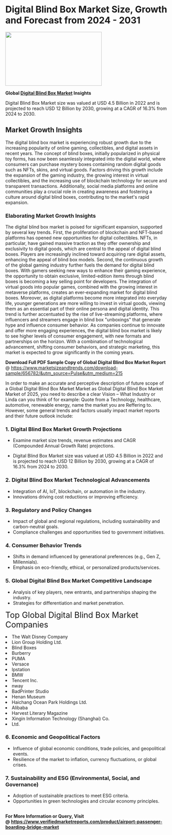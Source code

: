 <H1>Digital Blind Box Market Size, Growth and Forecast from 2024 - 2031</H1><img class="aligncenter size-medium wp-image-584254" src="https://thirdeyenews.in/wp-content/uploads/2024/09/Global-Market-Research-300x168.jpeg" alt="" width="300" height="168" /><p><strong>Global&nbsp;<a href="https://www.marketsizeandtrends.com/download-sample/656782/&amp;utm_source=Pulse&amp;utm_medium=215">Digital Blind Box Market</a> Insights</strong></p><p>Digital Blind Box Market size was valued at USD 4.5 Billion in 2022 and is projected to reach USD 12 Billion by 2030, growing at a CAGR of 16.3% from 2024 to 2030.</p><p><h2>Market Growth Insights</h2> The digital blind box market is experiencing robust growth due to the increasing popularity of online gaming, collectibles, and digital assets in recent years. The concept of blind boxes, initially popularized in physical toy forms, has now been seamlessly integrated into the digital world, where consumers can purchase mystery boxes containing random digital goods such as NFTs, skins, and virtual goods. Factors driving this growth include the expansion of the gaming industry, the growing interest in virtual collectibles, and the increasing use of blockchain technology for secure and transparent transactions. Additionally, social media platforms and online communities play a crucial role in creating awareness and fostering a culture around digital blind boxes, contributing to the market's rapid expansion. <h3>Elaborating Market Growth Insights</h3> The digital blind box market is poised for significant expansion, supported by several key trends. First, the proliferation of blockchain and NFT-based platforms has opened new opportunities for digital collectibles. NFTs, in particular, have gained massive traction as they offer ownership and exclusivity to digital goods, which are central to the appeal of digital blind boxes. Players are increasingly inclined toward acquiring rare digital assets, enhancing the appeal of blind box models. Second, the continuous growth of the global gaming industry further fuels the demand for digital blind boxes. With gamers seeking new ways to enhance their gaming experience, the opportunity to obtain exclusive, limited-edition items through blind boxes is becoming a key selling point for developers. The integration of virtual goods into popular games, combined with the growing interest in metaverse platforms, creates an ever-expanding market for digital blind boxes. Moreover, as digital platforms become more integrated into everyday life, younger generations are more willing to invest in virtual goods, viewing them as an essential part of their online persona and digital identity. This trend is further accentuated by the rise of live-streaming platforms, where influencers and streamers engage in blind box "unboxings" that generate hype and influence consumer behavior. As companies continue to innovate and offer more engaging experiences, the digital blind box market is likely to see higher levels of consumer engagement, with new formats and partnerships on the horizon. With a combination of technological advancement, shifting consumer behaviors, and strategic marketing, this market is expected to grow significantly in the coming years. </p><p><span class=""><strong>Download Full PDF Sample Copy of Global Digital Blind Box Market Report</strong> @ <a href="https://www.marketsizeandtrends.com/download-sample/656782/&amp;utm_source=Pulse&amp;utm_medium=215" target="_blank">https://www.marketsizeandtrends.com/download-sample/656782/&amp;utm_source=Pulse&amp;utm_medium=215</a></span></p><p>In order to make an accurate and perceptive description of future scope of a Global&nbsp;Digital Blind Box Market Market as Global&nbsp;Digital Blind Box Market Market of 2025, you need to describe a clear Vision &ndash; What Industry or Linda can you think of for example: Quote from a Technology, healthcare, automotive, renewable energy, name the market you are Reffering to. However, some general trends and factors usually impact market reports and their future outlook include:</p><h3>1.&nbsp;<strong>Digital Blind Box Market Growth Projections</strong></h3><ul><li>Examine market size trends, revenue estimates and CAGR (Compounded Annual Growth Rate) projections.</li><li><p>Digital Blind Box Market size was valued at USD 4.5 Billion in 2022 and is projected to reach USD 12 Billion by 2030, growing at a CAGR of 16.3% from 2024 to 2030.</p></li></ul><h3>2.&nbsp;<strong>Digital Blind Box Market Technological Advancements</strong></h3><ul><li>Integration of AI, IoT, blockchain, or automation in the industry.</li><li>Innovations driving cost reductions or improving efficiency.</li></ul><h3>3.&nbsp;<strong>Regulatory and Policy Changes</strong></h3><ul><li>Impact of global and regional regulations, including sustainability and carbon-neutral goals.</li><li>Compliance challenges and opportunities tied to government initiatives.</li></ul><h3>4.&nbsp;<strong>Consumer Behavior Trends</strong></h3><ul><li>Shifts in demand influenced by generational preferences (e.g., Gen Z, Millennials).</li><li>Emphasis on eco-friendly, ethical, or personalized products/services.</li></ul><h3>5.&nbsp;<strong>Global Digital Blind Box Market Competitive Landscape</strong></h3><ul><li>Analysis of key players, new entrants, and partnerships shaping the industry.</li><li>Strategies for differentiation and market penetration.</li></ul><p data-pm-slice="1 1 []"><span style="color: inherit; font-family: inherit; font-size: 25px;">Top Global Digital Blind Box Market Companies</span></p><div class="" data-test-id=""><p><li>The Walt Disney Company</li><li> Lion Group Holding Ltd.</li><li> Blind Boxes</li><li> Burberry</li><li> PUMA</li><li> Versace</li><li> Ipstation</li><li> BMW</li><li> Tencent Inc.</li><li> nway</li><li> BadPrinter Studio</li><li> Henan Museum</li><li> Haichang Ocean Park Holdings Ltd.</li><li> Alibaba</li><li> Harvest Literary Magazine</li><li> Xingin Information Technology (Shanghai) Co.</li><li> Ltd.</li></p></div><h3>6.&nbsp;<strong>Economic and Geopolitical Factors</strong></h3><ul><li>Influence of global economic conditions, trade policies, and geopolitical events.</li><li>Resilience of the market to inflation, currency fluctuations, or global crises.</li></ul><h3>7.&nbsp;<strong>Sustainability and ESG (Environmental, Social, and Governance)</strong></h3><ul><li>Adoption of sustainable practices to meet ESG criteria.</li><li>Opportunities in green technologies and circular economy principles.</li></ul><h2><strong style="font-size: 14px;">For More Information or Query, Visit @&nbsp;</strong><a style="background-color: #ffffff; font-size: 14px;" href="https://www.marketsizeandtrends.com/report/digital-blind-box-market/" target="_blank">https://www.verifiedmarketreports.com/product/airport-passenger-boarding-bridge-market</a></h2>

